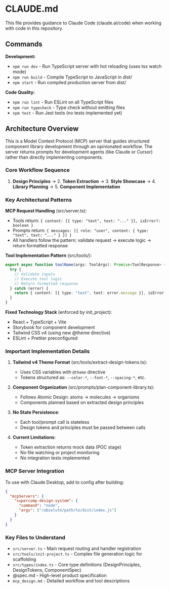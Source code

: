 # CLAUDE.md

This file provides guidance to Claude Code (claude.ai/code) when working with code in this repository.

## Commands

**Development:**
- `npm run dev` - Run TypeScript server with hot reloading (uses tsx watch mode)
- `npm run build` - Compile TypeScript to JavaScript in dist/
- `npm start` - Run compiled production server from dist/

**Code Quality:**
- `npm run lint` - Run ESLint on all TypeScript files
- `npm run typecheck` - Type check without emitting files
- `npm test` - Run Jest tests (no tests implemented yet)

## Architecture Overview

This is a Model Context Protocol (MCP) server that guides structured component library development through an opinionated workflow. The server returns prompts for development agents (like Claude or Cursor) rather than directly implementing components.

### Core Workflow Sequence
1. **Design Principles** → 2. **Token Extraction** → 3. **Style Showcase** → 4. **Library Planning** → 5. **Component Implementation**

### Key Architectural Patterns

**MCP Request Handling** (src/server.ts):
- Tools return: `{ content: [{ type: "text", text: "..." }], isError?: boolean }`
- Prompts return: `{ messages: [{ role: "user", content: { type: "text", text: "..." } }] }`
- All handlers follow the pattern: validate request → execute logic → return formatted response

**Tool Implementation Pattern** (src/tools/):
```typescript
export async function toolName(args: ToolArgs): Promise<ToolResponse> {
  try {
    // Validate inputs
    // Execute tool logic
    // Return formatted response
  } catch (error) {
    return { content: [{ type: "text", text: error.message }], isError: true };
  }
}
```

**Fixed Technology Stack** (enforced by init_project):
- React + TypeScript + Vite
- Storybook for component development
- Tailwind CSS v4 (using new @theme directive)
- ESLint + Prettier preconfigured

### Important Implementation Details

1. **Tailwind v4 Theme Format** (src/tools/extract-design-tokens.ts):
   - Uses CSS variables with `@theme` directive
   - Tokens structured as: `--color-*`, `--font-*`, `--spacing-*`, etc.

2. **Component Organization** (src/prompts/plan-component-library.ts):
   - Follows Atomic Design: atoms → molecules → organisms
   - Components planned based on extracted design principles

3. **No State Persistence**:
   - Each tool/prompt call is stateless
   - Design tokens and principles must be passed between calls

4. **Current Limitations**:
   - Token extraction returns mock data (POC stage)
   - No file watching or project monitoring
   - No integration tests implemented

### MCP Server Integration

To use with Claude Desktop, add to config after building:
```json
{
  "mcpServers": {
    "supercomp-design-system": {
      "command": "node",
      "args": ["/absolute/path/to/dist/index.js"]
    }
  }
}
```

### Key Files to Understand

- `src/server.ts` - Main request routing and handler registration
- `src/tools/init-project.ts` - Complex file generation logic for scaffolding
- `src/types/index.ts` - Core type definitions (DesignPrinciples, DesignTokens, ComponentSpec)
- @spec.md - High-level product specification
- `mcp_design.md` - Detailed workflow and tool descriptions